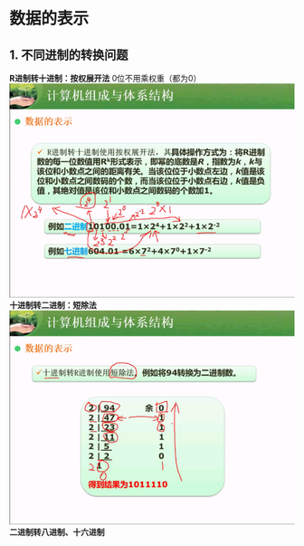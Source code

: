 # 数据的表示
## 1. 不同进制的转换问题
**R进制转十进制：按权展开法**
0位不用乘权重（都为0）
![](/imgs/数据表示.png)
**十进制转二进制：短除法**
![](/imgs/1.2.1-2十进制转二进制.png)
**二进制转八进制、十六进制**


